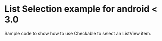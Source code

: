 List Selection example for android < 3.0
========================================

Sample code to show how to use Checkable to select an ListView item.

